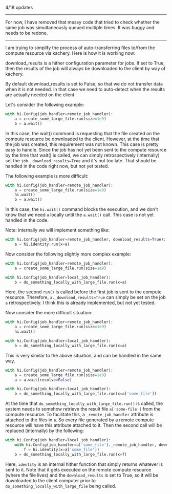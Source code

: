 4/18 updates

---

For now, I have removed that messy code that tried to check whether the same job was simultaneously queued multiple times. It was buggy and needs to be redone.

---

I am trying to simplify the process of auto-transferring files to/from the compute resource via kachery. Here is how it is working now:

download_results is a hither configuration parameter for jobs. If set to True, then the results of the job will always be downloaded to the client by way of kachery.

By default download_results is set to False, so that we do not transfer data when it is not needed. In that case we need to auto-detect when the results are actually needed on the client.

Let's consider the following example:

```python
with hi.Config(job_handler=remote_job_handler):
    a = create_some_large_file.run(size=1e9)
    b = a.wait()
```

In this case, the wait() command is requesting that the file created on the compute resource be downloaded to the client. However, at the time that the job was created, this requirement was not known. This case is pretty easy to handle. Since the job has not yet been sent to the compute resource by the time that wait() is called, we can simply retrospectively (internally) set the `job._download_results=True` and it's not too late. That should be handled in the code right now, but not yet tested.

The following example is more difficult:

```python
with hi.Config(job_handler=remote_job_handler):
    a = create_some_large_file.run(size=1e9)
    hi.wait()
    b = a.wait()
```

In this case, the `hi.wait()` command blocks the execution, and we don't know that we need `a` locally until the `a.wait()` call. This case is not yet handled in the code.

Note: internally we will implement something like:

```python
with hi.Config(job_handler=remote_job_handler, download_results=True):
    a = hi.identity.run(x=a)
```

Now consider the following slightly more complex example:

```python
with hi.Config(job_handler=remote_job_handler):
    a = create_some_large_file.run(size=1e9)

with hi.Config(job_handler=local_job_handler):
    b = do_something_locally_with_large_file.run(x=a)
```

Here, the second `run()` is called before the first job is sent to the compute resource. Therefore, `a._download_results=True` can simply be set on the job `a` retrospectively. I think this is already implemented, but not yet tested.

Now consider the more difficult situation:

```python
with hi.Config(job_handler=remote_job_handler):
    a = create_some_large_file.run(size=1e9)
    hi.wait()

with hi.Config(job_handler=local_job_handler):
    b = do_something_locally_with_large_file.run(x=a)
```

This is very similar to the above situation, and can be handled in the same way.

```python
with hi.Config(job_handler=remote_job_handler):
    a = create_some_large_file.run(size=1e9)
    a = a.wait(resolve=False)

with hi.Config(job_handler=local_job_handler):
    b = do_something_locally_with_large_file.run(x=a['some-file'])
```

At the time that `do_something_locally_with_large_file.run()` is called, the system needs to somehow retrieve the result file `a['some-file']` from the compute resource. To facilitate this, a `_remote_job_handler` attribute is attached to the files in `a`. So every file generated by a remote compute resource will have this attribute attached to it. Then the second call will be replaced (internally) by the following:

```python
with hi.Config(job_handler=local_job_handler):
    with hi.Config(job_handler=a['some_file']._remote_job_handler, download_results=True):
        f = hi.identity(x=a['some_file'])
    b = do_something_locally_with_large_file.run(x=f)
```

Here, `identity` is an internal hither function that simply returns whatever is sent to it. Note that it gets executed on the remote compute resource (where the file lives) and the `download_results` is set to True, so it will be downloaded to the client computer prior to `do_something_locally_with_large_file` being called.
